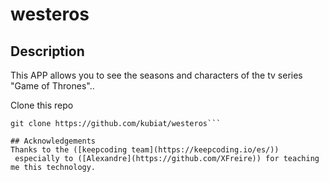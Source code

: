 # westeros
## Description
This APP allows you to see the seasons and characters of the tv series "Game of Thrones"..

Clone this repo
```
git clone https://github.com/kubiat/westeros```

## Acknowledgements
Thanks to the ([keepcoding team](https://keepcoding.io/es/))
 especially to ([Alexandre](https://github.com/XFreire)) for teaching me this technology.
